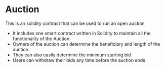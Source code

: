 # Auction
This is an solidity contract that can be used to run an open auction

* It includes one smart contract written in Solidity to maintain all the functionality of the Auction
* Owners of the auction can determine the beneficiary and length of the auction
* They can also easily determine the minimum starting bid
* Users can withdraw their bids any time before the auction ends
